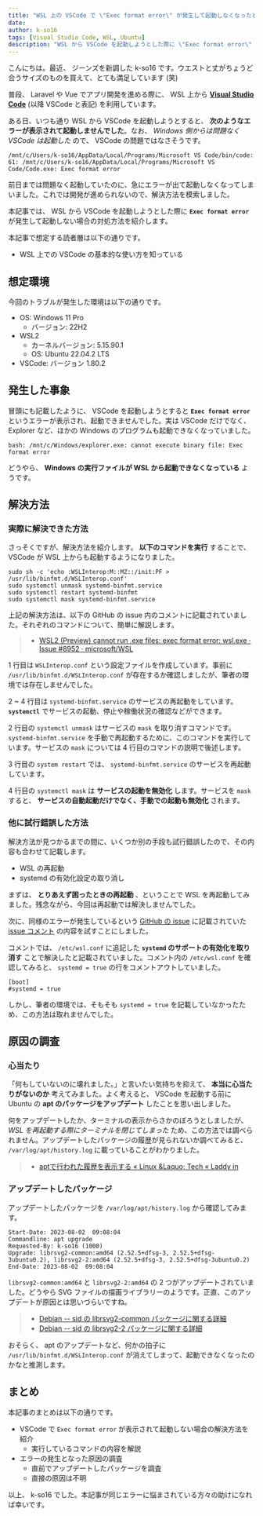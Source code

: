 ```yaml
---
title: "WSL 上の VSCode で \"Exec format error\" が発生して起動しなくなったときの対処方法"
date: 
author: k-so16
tags: [Visual Studio Code, WSL, Ubuntu]
description: "WSL から VSCode を起動しようとした際に \"Exec format error\" が発生して起動しなくなった場合の対処方法を紹介します。"
---
```


こんにちは。最近、 ジーンズを新調した k-so16 です。ウエストと丈がちょうど合うサイズのものを買えて、とても満足しています (笑)

普段、 Laravel や Vue でアプリ開発を進める際に、 WSL 上から **[Visual Studio Code](https://code.visualstudio.com/)** (以降 VSCode と表記) を利用しています。

ある日、いつも通り WSL から VSCode を起動しようとすると、 **次のようなエラーが表示されて起動しませんでした**。なお、 *Windows 側からは問題なく VSCode は起動した* ので、 VSCode の問題ではなさそうです。

```:title=VSCode&nbsp;を起動しようとして表示されたエラー
/mnt/c/Users/k-so16/AppData/Local/Programs/Microsoft VS Code/bin/code: 61: /mnt/c/Users/k-so16/AppData/Local/Programs/Microsoft VS Code/Code.exe: Exec format error
```

前日までは問題なく起動していたのに、急にエラーが出て起動しなくなってしまいました。これでは開発が進められないので、解決方法を模索しました。

本記事では、 WSL から VSCode を起動しようとした際に **`Exec format error`** が発生して起動しない場合の対処方法を紹介します。

本記事で想定する読者層は以下の通りです。

- WSL 上での VSCode の基本的な使い方を知っている

## 想定環境

今回のトラブルが発生した環境は以下の通りです。

- OS: Windows 11 Pro
    - バージョン: 22H2
- WSL2
    - カーネルバージョン: 5.15.90.1
    - OS: Ubuntu 22.04.2 LTS
- VSCode: バージョン 1.80.2

## 発生した事象

冒頭にも記載したように、 VSCode を起動しようとすると **`Exec format error`** というエラーが表示され、起動できませんでした。実は VSCode だけでなく、 Explorer など、ほかの Windows のプログラムも起動できなくなっていました。

```:title=bash&nbsp;のスクリプトから&nbsp;Explorer&nbsp;を起動しようとして表示されたエラー
bash: /mnt/c/Windows/explorer.exe: cannot execute binary file: Exec format error
```

どうやら、 **Windows の実行ファイルが WSL から起動できなくなっている** ようです。

## 解決方法

### 実際に解決できた方法

さっそくですが、解決方法を紹介します。 **以下のコマンドを実行** することで、 VSCode が WSL 上からも起動するようになりました。

```bash{numberLines:1}:title=解決方法のコマンド
sudo sh -c 'echo :WSLInterop:M::MZ::/init:PF > /usr/lib/binfmt.d/WSLInterop.conf'
sudo systemctl unmask systemd-binfmt.service
sudo systemctl restart systemd-binfmt
sudo systemctl mask systemd-binfmt.service
```

上記の解決方法は、以下の GitHub の issue 内のコメントに記載されていました。それぞれのコマンドについて、簡単に解説します。

> - [WSL2 (Preview) cannot run .exe files: exec format error: wsl.exe · Issue #8952 · microsoft/WSL](https://github.com/microsoft/WSL/issues/8952#issuecomment-1572193568)

1 行目は `WSLInterop.conf` という設定ファイルを作成しています。事前に `/usr/lib/binfmt.d/WSLInterop.conf` が存在するか確認しましたが、筆者の環境では存在しませんでした。

2 ~ 4 行目は `systemd-binfmt.service` のサービスの再起動をしています。 **`systemctl`** でサービスの起動、停止や稼働状況の確認などができます。

2 行目の `systemctl unmask` はサービスの `mask` を取り消すコマンドです。 `systemd-binfmt.service` を手動で再起動するために、このコマンドを実行しています。サービスの `mask` については 4 行目のコマンドの説明で後述します。

3 行目の `system restart` では、 `systemd-binfmt.service` のサービスを再起動しています。

4 行目の `systemctl mask` は **サービスの起動を無効化** します。サービスを `mask` すると、 **サービスの自動起動だけでなく、手動での起動も無効化** されます。

### 他に試行錯誤した方法

解決方法が見つかるまでの間に、いくつか別の手段も試行錯誤したので、その内容も合わせて記載します。

- WSL の再起動
- systemd の有効化設定の取り消し

まずは、 **とりあえず困ったときの再起動** 、ということで WSL を再起動してみました。残念ながら、今回は再起動では解決しませんでした。

次に、同様のエラーが発生しているという [GitHub の issue](https://github.com/microsoft/WSL/issues/8952) に記載されていた [issue コメント](https://github.com/microsoft/WSL/issues/8952#issuecomment-1268366772) の内容を試すことにしました。

コメントでは、 `/etc/wsl.conf` に追記した **`systemd` のサポートの有効化を取り消す** ことで解決したと記載されていました。コメント内の `/etc/wsl.conf` を確認してみると、 `systemd = true` の行をコメントアウトしていました。

```:title=コメントに記載されていた&nbsp;/etc/wsl.conf&nbsp;の一部
[boot]
#systemd = true
```

しかし、筆者の環境では、そもそも `systemd = true` を記載していなかったため、この方法は取れませんでした。

## 原因の調査

### 心当たり

「何もしていないのに壊れました。」と言いたい気持ちを抑えて、 **本当に心当たりがないのか** 考えてみました。よく考えると、 VSCode を起動する前に Ubuntu の **apt のパッケージをアップデート** したことを思い出しました。

何をアップデートしたか、ターミナルの表示からさかのぼろうとしましたが、 *WSL を再起動する際にターミナルを閉じてしまった* ため、この方法では調べられません。アップデートしたパッケージの履歴が見られないか調べてみると、 `/var/log/apt/history.log` に載っていることがわかりました。

> - [aptで行われた履歴を表示する « Linux &Laquo; Tech « Laddy in](https://www.laddy.info/2019/06/29352/)

### アップデートしたパッケージ

アップデートしたパッケージを `/var/log/apt/history.log` から確認してみます。

```:title=/var/log/apt/history.log
Start-Date: 2023-08-02  09:08:04
Commandline: apt upgrade
Requested-By: k-so16 (1000)
Upgrade: librsvg2-common:amd64 (2.52.5+dfsg-3, 2.52.5+dfsg-3ubuntu0.2), librsvg2-2:amd64 (2.52.5+dfsg-3, 2.52.5+dfsg-3ubuntu0.2)
End-Date: 2023-08-02  09:08:04
```

`librsvg2-common:amd64` と `librsvg2-2:amd64` の 2 つがアップデートされていました。どうやら SVG ファイルの描画ライブラリーのようです。正直、このアップデートが原因とは思いづらいですね。

> - [Debian -- sid の librsvg2-common パッケージに関する詳細](https://packages.debian.org/sid/librsvg2-common)
> - [Debian -- sid の librsvg2-2 パッケージに関する詳細](https://packages.debian.org/ja/sid/librsvg2-2)

おそらく、 apt のアップデートなど、何かの拍子に `/usr/lib/binfmt.d/WSLInterop.conf` が消えてしまって、起動できなくなったのかなと推測します。

## まとめ

本記事のまとめは以下の通りです。

- VSCode で `Exec format error` が表示されて起動しない場合の解決方法を紹介
    - 実行しているコマンドの内容を解説
- エラーの発生となった原因の調査
    - 直前でアップデートしたパッケージを調査
    - 直接の原因は不明

以上、 k-so16 でした。本記事が同じエラーに悩まされている方々の助けになれば幸いです。
